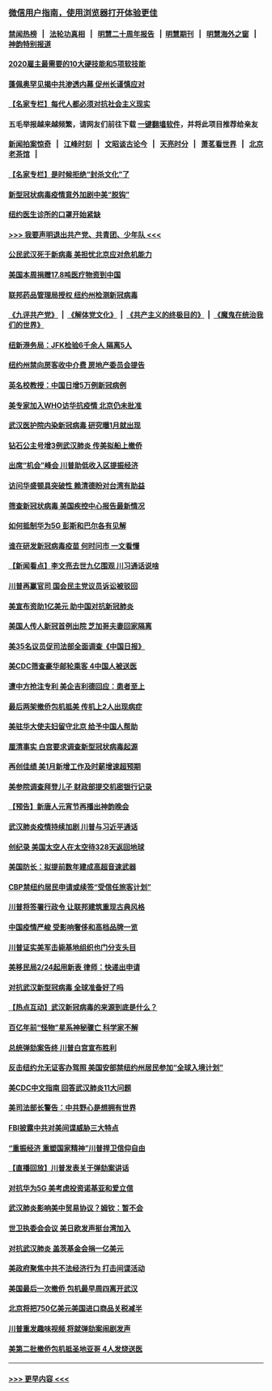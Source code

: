 ### [微信用户指南，使用浏览器打开体验更佳](https://github.com/gfw-breaker/banned-news1/blob/master/indexes/wechat-guide.md?t=0)
#### [禁闻热榜](热点新闻.md?t=0)  &nbsp;&nbsp;|&nbsp;&nbsp; [法轮功真相](https://github.com/gfw-breaker/truth/blob/master/README.md?t=0) &nbsp;&nbsp;|&nbsp;&nbsp; [明慧二十周年报告](https://github.com/gfw-breaker/mh-reports/blob/master/README.md?t=0) &nbsp;&nbsp;|&nbsp;&nbsp;[明慧期刊](https://github.com/gfw-breaker/mh-qikan) &nbsp;&nbsp;|&nbsp;&nbsp; [明慧海外之窗](https://github.com/gfw-breaker/mh-news/blob/master/README.md?t=0) &nbsp;&nbsp;|&nbsp;&nbsp; [神韵特别报道](https://github.com/gfw-breaker/mh-news/blob/master/shenyun.md?t=0)
#### [2020雇主最需要的10大硬技能和5项软技能](../pages/nsc412/n11850953.md?t=02091633) 
#### [蓬佩奥罕见揭中共渗透内幕 促州长谨慎应对](../pages/nsc412/n11854685.md?t=02091633) 
#### [【名家专栏】每代人都必须对抗社会主义现实](../pages/nsc412/n11831412.md?t=02091633) 
#### 五毛举报越来越频繁，请网友们前往下载 [一键翻墙软件](https://github.com/gfw-breaker/ssr-accounts)，并将此项目推荐给亲友
#### [新闻拍案惊奇](https://github.com/gfw-breaker/banned-news1/blob/master/pages/link4.md) &nbsp;&nbsp;|&nbsp;&nbsp; [江峰时刻](https://github.com/gfw-breaker/banned-news1/blob/master/pages/link4.md) &nbsp;&nbsp;|&nbsp;&nbsp; [文昭谈古论今](https://github.com/gfw-breaker/banned-news1/blob/master/pages/link4.md) &nbsp;&nbsp;|&nbsp;&nbsp; [天亮时分](https://github.com/gfw-breaker/banned-news1/blob/master/pages/link4.md) &nbsp;&nbsp;|&nbsp;&nbsp; [萧茗看世界](https://github.com/gfw-breaker/banned-news1/blob/master/pages/link4.md) &nbsp;&nbsp;|&nbsp;&nbsp; [北京老茶馆](https://github.com/gfw-breaker/banned-news1/blob/master/pages/link4.md) &nbsp;&nbsp;|&nbsp;&nbsp; 
#### [【名家专栏】是时候拒绝“封杀文化”了](../pages/nsc412/n11814093.md?t=02091633) 
#### [新型冠状病毒疫情意外加剧中美“脱钩”](../pages/nsc412/n11854475.md?t=02091633) 
#### [纽约医生诊所的口罩开始紧缺](../pages/nsc412/n11853364.md?t=02091633) 
#### [>>> 我要声明退出共产党、共青团、少年队 <<<](https://github.com/begood0513/goodnews/blob/master/quit/letter.md) 
#### [公民武汉死于新病毒 美担忧北京应对危机能力](../pages/nsc412/n11854331.md?t=02091633) 
#### [美国本周捐赠17.8吨医疗物资到中国](../pages/nsc412/n11854269.md?t=02091633) 
#### [联邦药品管理局授权  纽约州检测新冠病毒](../pages/nsc412/n11853371.md?t=02091633) 
#### [《九评共产党》](https://github.com/begood0513/9ping.md/blob/master/README.md) &nbsp;|&nbsp; [《解体党文化》](../../../../jtdwh.md/blob/master/README.md)  &nbsp;|&nbsp; [《共产主义的终极目的》](../../../../gczydzjmd.md/blob/master/README.md) &nbsp;|&nbsp; [《魔鬼在统治我们的世界》](../../../../mgztzwmdsj.md/blob/master/README.md) 
#### [纽新港务局：JFK检验6千余人  隔离5人](../pages/nsc412/n11853366.md?t=02091633) 
#### [纽约州禁向房客收中介费  房地产委员会提告](../pages/nsc412/n11853360.md?t=02091633) 
#### [英名校教授：中国日增5万例新冠病例](../pages/nsc412/n11854174.md?t=02091633) 
#### [美专家加入WHO访华抗疫情 北京仍未批准](../pages/nsc412/n11854043.md?t=02091633) 
#### [武汉医护院内染新冠病毒 研究曝1月就出现](../pages/nsc412/n11852928.md?t=02091633) 
#### [钻石公主号增3例武汉肺炎 传美拟船上撤侨](../pages/nsc412/n11853240.md?t=02091633) 
#### [出席“机会”峰会 川普助低收入区提振经济](../pages/nsc412/n11853232.md?t=02091633) 
#### [访问华盛顿具突破性 赖清德盼对台湾有助益](../pages/nsc412/n11853129.md?t=02091633) 
#### [筛查新冠状病毒 美国疾控中心报告最新情况](../pages/nsc412/n11853070.md?t=02091633) 
#### [如何抵制华为5G 彭斯和巴尔各有见解](../pages/nsc412/n11852535.md?t=02091633) 
#### [谁在研发新冠病毒疫苗 何时问市 一文看懂](../pages/nsc412/n11852840.md?t=02091633) 
#### [【新闻看点】李文亮去世九亿围观 川习通话说啥](../pages/nsc412/n11852360.md?t=02091633) 
#### [川普再赢官司 国会民主党议员诉讼被驳回](../pages/nsc412/n11852287.md?t=02091633) 
#### [美宣布资助1亿美元 助中国对抗新冠肺炎](../pages/nsc412/n11852531.md?t=02091633) 
#### [美国人传人新冠首例出院 芝加哥夫妻回家隔离](../pages/nsc412/n11852452.md?t=02091633) 
#### [美35名议员促司法部全面调查《中国日报》](../pages/nsc412/n11852435.md?t=02091633) 
#### [美CDC筛查豪华邮轮乘客 4中国人被送医](../pages/nsc412/n11852085.md?t=02091633) 
#### [遭中方抢注专利 美企吉利德回应：患者至上](../pages/nsc412/n11852037.md?t=02091633) 
#### [最后两架撤侨包机抵美 传机上2人出现病症](../pages/nsc412/n11852173.md?t=02091633) 
#### [美驻华大使夫妇留守北京 给予中国人帮助](../pages/nsc412/n11852165.md?t=02091633) 
#### [厘清事实 白宫要求调查新型冠状病毒起源](../pages/nsc412/n11852106.md?t=02091633) 
#### [再创佳绩 美1月新增工作及时薪增速超预期](../pages/nsc412/n11852174.md?t=02091633) 
#### [美参院调查拜登儿子 财政部提交机密银行记录](../pages/nsc412/n11851808.md?t=02091633) 
#### [【预告】新唐人元宵节再播出神韵晚会](../pages/nsc412/n11843192.md?t=02091633) 
#### [武汉肺炎疫情持续加剧 川普与习近平通话](../pages/nsc412/n11851613.md?t=02091633) 
#### [创纪录 美国太空人在太空待328天返回地球](../pages/nsc412/n11851266.md?t=02091633) 
#### [美国防长：拟提前数年建成高超音速武器](../pages/nsc412/n11850959.md?t=02091633) 
#### [CBP禁纽约居民申请或续签“受信任旅客计划”](../pages/nsc412/n11850857.md?t=02091633) 
#### [川普将签署行政令 让联邦建筑重现古典风格](../pages/nsc412/n11850654.md?t=02091633) 
#### [中国疫情严峻 受影响奢侈和高档品牌一览](../pages/nsc412/n11850319.md?t=02091633) 
#### [川普证实美军击毙基地组织也门分支头目](../pages/nsc412/n11850383.md?t=02091633) 
#### [美移民局2/24起用新表 律师：快递出申请](../pages/nsc412/n11848220.md?t=02091633) 
#### [对抗武汉新型冠病毒 全球准备好了吗](../pages/nsc412/n11850142.md?t=02091633) 
#### [【热点互动】武汉新冠病毒的来源到底是什么？](../pages/nsc412/n11849749.md?t=02091633) 
#### [百亿年前“怪物”星系神秘骤亡 科学家不解](../pages/nsc412/n11849863.md?t=02091633) 
#### [总统弹劾案告终 川普白宫宣布胜利](../pages/nsc412/n11849985.md?t=02091633) 
#### [反击纽约允无证客办驾照  美国安部禁纽约州居民参加“全球入境计划”](../pages/nsc412/n11849828.md?t=02091633) 
#### [美CDC中文指南 回答武汉肺炎11大问题](../pages/nsc412/n11849703.md?t=02091633) 
#### [美司法部长警告：中共野心是想拥有世界](../pages/nsc412/n11849769.md?t=02091633) 
#### [FBI披露中共对美间谍威胁三大特点](../pages/nsc412/n11849700.md?t=02091633) 
#### [“重振经济 重塑国家精神”川普捍卫信仰自由](../pages/nsc412/n11849641.md?t=02091633) 
#### [【直播回放】川普发表关于弹劾案讲话](../pages/nsc412/n11849472.md?t=02091633) 
#### [对抗华为5G 美考虑投资诺基亚和爱立信](../pages/nsc412/n11849510.md?t=02091633) 
#### [武汉肺炎影响美中贸易协议？姆钦：暂不会](../pages/nsc412/n11849497.md?t=02091633) 
#### [世卫执委会会议 美日欧发声挺台湾加入](../pages/nsc412/n11849433.md?t=02091633) 
#### [对抗武汉肺炎 盖茨基金会捐一亿美元](../pages/nsc412/n11848953.md?t=02091633) 
#### [美政府聚焦中共不法经济行为 打击间谍活动](../pages/nsc412/n11849322.md?t=02091633) 
#### [美国最后一次撤侨 包机最早周四离开武汉](../pages/nsc412/n11849395.md?t=02091633) 
#### [北京将把750亿美元美国进口商品关税减半](../pages/nsc412/n11848896.md?t=02091633) 
#### [川普重发趣味视频 将就弹劾案闹剧发声](../pages/nsc412/n11848715.md?t=02091633) 
#### [美第二批撤侨包机抵圣地亚哥 4人发烧送医](../pages/nsc412/n11847923.md?t=02091633) 

----
#### [ >>> 更早内容 <<< ](../indexes/nsc412-earlier.md)
